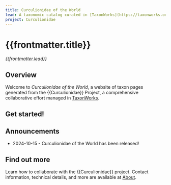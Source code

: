 ```yaml
---
title: Curculionidae of the World
lead: A taxonomic catalog curated in [TaxonWorks](https://taxonworks.org)
project: Curculionidae
---
```

   
# {{frontmatter.title}}
_{{frontmatter.lead}}_

## Overview
Welcome to *Curculionidae of the World*, a website of taxon pages generated from the {{Curculionidae}} Project, a comprehensive collaborative effort managed in [TaxonWorks](https://taxonworks.org). 

## Get started!
<autocomplete-otu class="w-80"/>

## Announcements
* 2024-10-15 - Curculionidae of the World has been released!  

## Find out more
Learn how to collaborate with the {{Curculionidae}} project. Contact information, technical details, and more are available at [About](/about).
